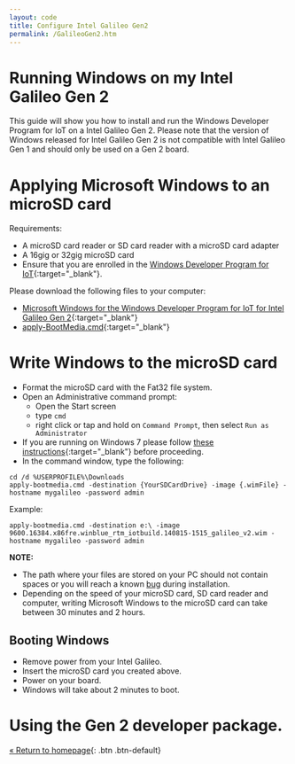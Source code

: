 ```yaml
---
layout: code
title: Configure Intel Galileo Gen2
permalink: /GalileoGen2.htm
---
```


# Running Windows on my Intel Galileo Gen 2
This guide will show you how to install and run the Windows Developer Program for IoT on a Intel Galileo Gen 2. Please note that the version of Windows released for Intel Galileo Gen 2 is not compatible with Intel Galileo Gen 1 and should only be used on a Gen 2 board.

# Applying Microsoft Windows to an microSD card
Requirements:

* A microSD card reader or SD card reader with a microSD card adapter
* A 16gig or 32gig microSD card
* Ensure that you are enrolled in the [Windows Developer Program for IoT](https://connect.microsoft.com/windowsembeddediot/SelfNomination.aspx?ProgramID=8558){:target="_blank"}. 

Please download the following files to your computer:

* [Microsoft Windows for the Windows Developer Program for IoT for Intel Galileo Gen 2](file://wod/release/9600.16384.x86fre.winblue_rtm_iotbuild.140815-1515_galileo_v2.wim){:target="_blank"}
* [apply-BootMedia.cmd](http://go.microsoft.com/fwlink/?LinkID=403796){:target="_blank"}

# Write Windows to the microSD card
* Format the microSD card with the Fat32 file system. 
* Open an Administrative command prompt:
  * Open the Start screen
  * type `cmd`
  * right click or tap and hold on `Command Prompt`, then select `Run as Administrator`
* If you are running on Windows 7 please follow [these instructions](ImageOnWin7.htm){:target="_blank"} before proceeding.
* In the command window, type the following:

~~~
cd /d %USERPROFILE%\Downloads
apply-bootmedia.cmd -destination {YourSDCardDrive} -image {.wimFile} -hostname mygalileo -password admin
~~~

  Example:

~~~
apply-bootmedia.cmd -destination e:\ -image 9600.16384.x86fre.winblue_rtm_iotbuild.140815-1515_galileo_v2.wim -hostname mygalileo -password admin
~~~

**NOTE:**

* The path where your files are stored on your PC should not contain spaces or you will reach a known [bug](https://connect.microsoft.com/windowsembeddedIoT/feedbackdetail/view/953685) during installation.
* Depending on the speed of your microSD card, SD card reader and computer, writing Microsoft Windows to the microSD card can take between 30 minutes and 2 hours.


## Booting Windows
* Remove power from your Intel Galileo.
* Insert the microSD card you created above.
* Power on your board.
* Windows will take about 2 minutes to boot.

# Using the Gen 2 developer package.


[&laquo; Return to homepage](index.htm){: .btn .btn-default} 








